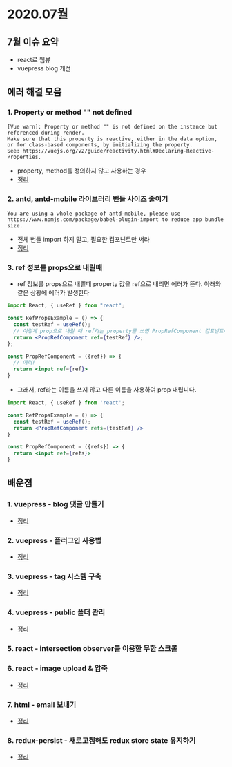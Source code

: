 # 2020.07월

## 7월 이슈 요약

- react로 웹뷰
- vuepress blog 개선

## 에러 해결 모음

### 1. Property or method "" not defined

```
[Vue warn]: Property or method "" is not defined on the instance but referenced during render.
Make sure that this property is reactive, either in the data option,
or for class-based components, by initializing the property.
See: https://vuejs.org/v2/guide/reactivity.html#Declaring-Reactive-Properties.
```

- property, method를 정의하지 않고 사용하는 경우
- [정리](https://kyounghwan01.github.io/blog/Vue/vue/property-not-defined/)

### 2. antd, antd-mobile 라이브러리 번들 사이즈 줄이기

```
You are using a whole package of antd-mobile, please use https://www.npmjs.com/package/babel-plugin-import to reduce app bundle size.
```

- 전체 번들 import 하지 말고, 필요한 컴포넌트만 써라
- [정리](https://kyounghwan01.github.io/blog/React/antd-resize-bundle-size/)

### 3. ref 정보를 props으로 내릴때

- ref 정보를 props으로 내릴때 property 값을 ref으로 내리면 에러가 뜬다. 아래와 같은 상황에 에러가 발생한다

```jsx
import React, { useRef } from "react";

const RefPropsExample = () => {
  const testRef = useRef();
  // 이렇게 prop으로 내릴 때 ref라는 property를 쓰면 PropRefComponent 컴포넌트에서는 ref props을 인식하지 못합니다.
  return <PropRefComponent ref={testRef} />;
};

const PropRefComponent = ({ref}) => {
  // 에러!
  return <input ref={ref}>
}
```

- 그래서, ref라는 이름을 쓰지 않고 다른 이름을 사용하여 prop 내립니다.

```jsx
import React, { useRef } from 'react';

const RefPropsExample = () => {
  const testRef = useRef();
  return <PropRefComponent refs={testRef} />
}

const PropRefComponent = ({refs}) => {
  return <input ref={refs}>
}

```

## 배운점

### 1. vuepress - blog 댓글 만들기

- [정리](https://kyounghwan01.github.io/blog/Vue/vuepress/vuepress-content/)

### 2. vuepress - 플러그인 사용법

- [정리](https://kyounghwan01.github.io/blog/Vue/vuepress/vuepress-plugin/)

### 3. vuepress - tag 시스템 구축

- [정리](https://kyounghwan01.github.io/blog/Vue/vuepress/vuepress-tag/)

### 4. vuepress - public 폴더 관리

- [정리](https://kyounghwan01.github.io/blog/Vue/vuepress/vuepress-public/)

### 5. react - intersection observer를 이용한 무한 스크롤

### 6. react - image upload & 압축

- [정리](https://kyounghwan01.github.io/blog/React/image-upload/)

### 7. html - email 보내기

- [정리](https://kyounghwan01.github.io/blog/기타/html/mailto/)

### 8. redux-persist - 새로고침해도 redux store state 유지하기

- [정리](https://kyounghwan01.github.io/blog/React/redux/redux-persist/)

<Disqus />
